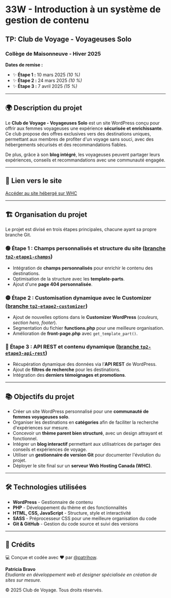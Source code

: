 # 33W - Introduction à un système de gestion de contenu

## TP: Club de Voyage - Voyageuses Solo

### Collège de Maisonneuve - Hiver 2025

**Dates de remise :**
- ✨ **Étape 1 :** 10 mars 2025 *(10 %)*
- ✨ **Étape 2 :** 24 mars 2025 *(10 %)*
- ✨ **Étape 3 :** 7 avril 2025 *(15 %)*

---

## 🌍 Description du projet
Le **Club de Voyage - Voyageuses Solo** est un site WordPress conçu pour offrir aux femmes voyageuses une expérience **sécurisée et enrichissante**. Ce club propose des offres exclusives vers des destinations uniques, permettant aux membres de profiter d'un voyage sans souci, avec des hébergements sécurisés et des recommandations fiables.

De plus, grâce à son **blog intégré**, les voyageuses peuvent partager leurs expériences, conseils et recommandations avec une communauté engagée.

---

## 🔗 Lien vers le site
[Accéder au site hébergé sur WHC](https://gftnth00.mywhc.ca/33w3/)

---

## 🏗️ Organisation du projet
Le projet est divisé en trois étapes principales, chacune ayant sa propre branche Git.

### 🟢 **Étape 1 : Champs personnalisés et structure du site** ([branche `tp2-etape1-champs`](https://github.com/patrihow/VoyageTheme/tree/tp2-etape1-champs))
- Intégration de **champs personnalisés** pour enrichir le contenu des destinations.
- Optimisation de la structure avec les **template-parts**.
- Ajout d'une **page 404 personnalisée**.

### 🟡 **Étape 2 : Customisation dynamique avec le Customizer** ([branche `tp2-etape2-customizer`](https://github.com/patrihow/VoyageTheme/tree/tp2-etape2-customizer))
- Ajout de nouvelles options dans le **Customizer WordPress** (*couleurs, section hero, footer*).
- Segmentation du fichier **functions.php** pour une meilleure organisation.
- Amélioration de **front-page.php** avec `get_template_part()`.

### 🔴 **Étape 3 : API REST et contenu dynamique** ([branche `tp2-etape3-api-rest`](https://github.com/patrihow/VoyageTheme/tree/tp2-etape3-api-rest))
- Récupération dynamique des données via l’**API REST** de WordPress.
- Ajout de **filtres de recherche** pour les destinations.
- Intégration des **derniers témoignages et promotions**.

---

## 📚 Objectifs du projet
- Créer un site WordPress personnalisé pour une **communauté de femmes voyageuses solo**.
- Organiser les destinations en **catégories** afin de faciliter la recherche d'expériences sur mesure.
- Concevoir un **thème parent bien structuré**, avec un design attrayant et fonctionnel.
- Intégrer un **blog interactif** permettant aux utilisatrices de partager des conseils et expériences de voyage.
- Utiliser un **gestionnaire de version Git** pour documenter l'évolution du projet.
- Déployer le site final sur un **serveur Web Hosting Canada (WHC)**.

---

## 🛠 Technologies utilisées
- **WordPress** - Gestionnaire de contenu
- **PHP** - Développement du thème et des fonctionnalités
- **HTML, CSS, JavaScript** - Structure, style et interactivité
- **SASS** - Préprocesseur CSS pour une meilleure organisation du code
- **Git & GitHub** - Gestion du code source et suivi des versions

---

## 👤 Crédits
💻 Conçue et codée avec ❤️ par [@patrihow](https://github.com/patrihow).

**Patricia Bravo**  
*Etudiante en développement web et designer spécialisée en création de sites sur mesure.*

© 2025 Club de Voyage. Tous droits réservés.

